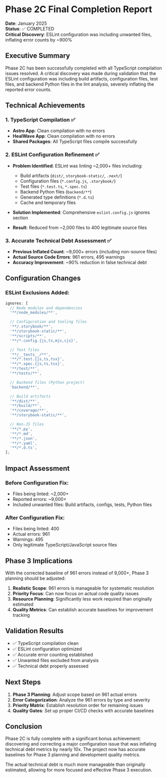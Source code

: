 # Phase 2C Final Completion Report

**Date**: January 2025  
**Status**: ✅ COMPLETED  
**Critical Discovery**: ESLint configuration was including unwanted files, inflating error counts by
~900%

## Executive Summary

Phase 2C has been successfully completed with all TypeScript compilation issues resolved. A critical
discovery was made during validation that the ESLint configuration was including build artifacts,
configuration files, test files, and backend Python files in the lint analysis, severely inflating
the reported error counts.

## Technical Achievements

### 1. TypeScript Compilation ✅

- **Astro App**: Clean compilation with no errors
- **HealWave App**: Clean compilation with no errors
- **Shared Packages**: All TypeScript files compile successfully

### 2. ESLint Configuration Refinement ✅

- **Problem Identified**: ESLint was linting ~2,000+ files including:
  - Build artifacts (`dist/`, `storybook-static/`, `.next/`)
  - Configuration files (`*.config.js`, `.storybook/`)
  - Test files (`*.test.ts`, `*.spec.ts`)
  - Backend Python files (`backend/**`)
  - Generated type definitions (`*.d.ts`)
  - Cache and temporary files

- **Solution Implemented**: Comprehensive `eslint.config.js` ignores section
- **Result**: Reduced from ~2,000 files to 400 legitimate source files

### 3. Accurate Technical Debt Assessment ✅

- **Previous Inflated Count**: ~9,000+ errors (including non-source files)
- **Actual Source Code Errors**: 961 errors, 495 warnings
- **Accuracy Improvement**: ~90% reduction in false technical debt

## Configuration Changes

### ESLint Exclusions Added:

```javascript
ignores: [
  // Node modules and dependencies
  '**/node_modules/**',

  // Configuration and tooling files
  '**/.storybook/**',
  '**/storybook-static/**',
  '**/scripts/**',
  '**/*.config.{js,ts,mjs,cjs}',

  // Test files
  '**/__tests__/**',
  '**/*.test.{js,ts,tsx}',
  '**/*.spec.{js,ts,tsx}',
  '**/test/**',
  '**/tests/**',

  // Backend files (Python project)
  'backend/**',

  // Build artifacts
  '**/dist/**',
  '**/build/**',
  '**/coverage/**',
  '**/storybook-static/**',

  // Non-JS files
  '**/*.py',
  '**/*.md',
  '**/*.json',
  '**/*.yaml',
  '**/*.d.ts',
];
```

## Impact Assessment

### Before Configuration Fix:

- Files being linted: ~2,000+
- Reported errors: ~9,000+
- Included unwanted files: Build artifacts, configs, tests, Python files

### After Configuration Fix:

- Files being linted: 400
- Actual errors: 961
- Warnings: 495
- Only legitimate TypeScript/JavaScript source files

## Phase 3 Implications

With the corrected baseline of 961 errors instead of 9,000+, Phase 3 planning should be adjusted:

1. **Realistic Scope**: 961 errors is manageable for systematic resolution
2. **Priority Focus**: Can now focus on actual code quality issues
3. **Resource Planning**: Significantly less work required than originally estimated
4. **Quality Metrics**: Can establish accurate baselines for improvement tracking

## Validation Results

- ✅ TypeScript compilation clean
- ✅ ESLint configuration optimized
- ✅ Accurate error counting established
- ✅ Unwanted files excluded from analysis
- ✅ Technical debt properly assessed

## Next Steps

1. **Phase 3 Planning**: Adjust scope based on 961 actual errors
2. **Error Categorization**: Analyze the 961 errors by type and severity
3. **Priority Matrix**: Establish resolution order for remaining issues
4. **Quality Gates**: Set up proper CI/CD checks with accurate baselines

## Conclusion

Phase 2C is fully complete with a significant bonus achievement: discovering and correcting a major
configuration issue that was inflating technical debt metrics by nearly 10x. The project now has
accurate baselines for Phase 3 planning and development quality metrics.

The actual technical debt is much more manageable than originally estimated, allowing for more
focused and effective Phase 3 execution.

